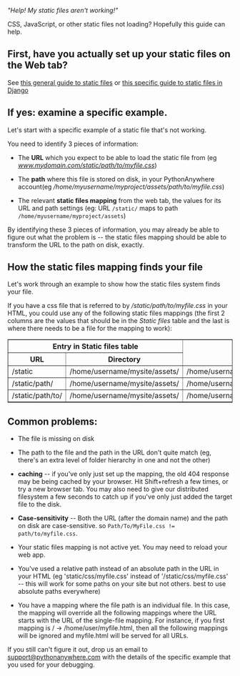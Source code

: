 
<!--
.. title: Debugging issues with static files
.. slug: DebuggingStaticFiles
.. date: 2017-07-31 10:35:28 UTC+01:00
.. tags:
.. category:
.. link:
.. description:
.. type: text
-->



*"Help!  My static files aren't working!"*

CSS, JavaScript, or other static files not loading? Hopefully this guide can help.

##  First, have you actually set up your static files on the Web tab?

 
See [this general guide to static files](/pages/StaticFiles)
or [this specific guide to static files in Django](/pages/DjangoStaticFiles)


## If yes: examine a specific example.

Let's start with a specific example of a static file that's not working.

You need to identify 3 pieces of information:

* The **URL** which you expect to be able to load the static file from (eg *www.mydomain.com/static/path/to/myfile.css*)

* The **path** where this file is stored on disk, in your PythonAnywhere
  account(eg */home/myusername/myproject/assets/path/to/myfile.css*)

* The relevant **static files mapping** from the web tab, the values for its
  URL and path  settings (eg: URL `/static/` maps to path
  `/home/myusername/myproject/assets`)


By identifying these 3 pieces of information, you may already be able to figure
out what the problem is -- the static files mapping should be able to transform
the URL to the path on disk, exactly.

## How the static files mapping finds your file

Let's work through an example to show how the static files system finds your
file. 

If you have a css file that is referred to by */static/path/to/myfile.css* in
your HTML, you could use any of the following static files mappings (the first 2 columns
are the values that should be in the *Static files* table and the last is where
there needs to be a file for the mapping to work):


<table border="1">
<tr>
<th colspan="2">Entry in Static files table</th>
<th rowspan="2">Where the file must be</th>
</tr>
<tr>
<th>URL</th>
<th>Directory</th>
</tr>
<tr>
<td>/static</td>
<td>/home/username/mysite/assets/</td>
<td>/home/username/mysite/assets/path/to/myfile.css</td>
</tr>
<tr>
<td>/static/path/</td>
<td>/home/username/mysite/assets/</td>
<td>/home/username/mysite/assets/to/myfile.css</td>
</tr>
<tr>
<td>/static/path/to/</td>
<td>/home/username/mysite/assets/</td>
<td>/home/username/mysite/assets/myfile.css</td>
</tr>
</table>



## Common problems:

* The file is missing on disk

* The path to the file and the path in the URL don't quite match (eg, there's
  an extra level of folder hierarchy in one and not the other)

* **caching** -- if you've only just set up the mapping, the old 404
  response may be being cached by your browser.  Hit Shift+refresh a few times,
  or try a new browser tab.   You may also need to give our distributed filesystem
  a few seconds to catch up if you've only just added the target file to the disk.

* **Case-sensitivity** -- Both the URL (after the domain name) and the path on
  disk are case-sensitive.  so `Path/To/MyFile.css != path/to/myfile.css`.

* Your static files mapping is not active yet.  You may need to reload your web app.

* You've used a relative path instead of an absolute path in the URL in your HTML (eg
  'static/css/myfile.css' instead of '/static/css/myfile.css' -- this will work
  for some paths on your site but not others.  best to use absolute paths
  everywhere)
  
* You have a mapping where the file path is an individual file. In this case,
  the mapping will override all the following mappings where the URL starts
  with the URL of the single-file mapping. For instance, if you first mapping
  is / -> /home/user/myfile.html, then all the following mappings will be
  ignored and myfile.html will be served for all URLs.

If you still can't figure it out, drop us an email to
[support@pythonanywhere.com](mailto:support@pythonanywhere.com) with the
details of the specific example that you used for your debugging.

